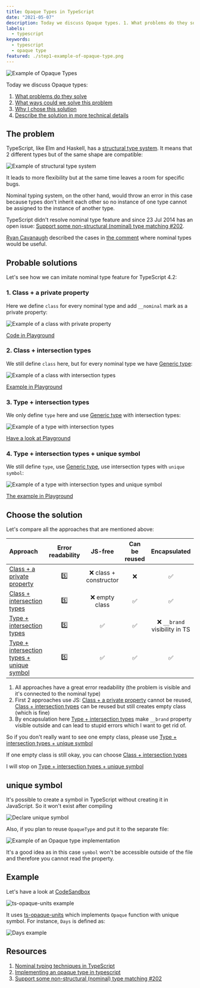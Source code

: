 ```yaml
---
title: Opaque Types in TypeScript
date: "2021-05-07"
description: Today we discuss Opaque types. 1. What problems do they solve. 2. What ways could we solve this problem. 3. Why I chose this solution. 4. Describe the solution in more technical details
labels:
  - typescript
keywords:
  - typescript
  - opaque type
featured: ./step1-example-of-opaque-type.png
---
```


![Example of Opaque Types](/opaque-type-in-typescript/step1-example-of-opaque-type.png)

Today we discuss Opaque types:

1. [What problems do they solve](/2021-05-07-opaque-type-in-typescript/#the-problem)
2. [What ways could we solve this problem](/2021-05-07-opaque-type-in-typescript/#probable-solutions)
3. [Why I chose this solution](/2021-05-07-opaque-type-in-typescript/#probable-solutions)
4. [Describe the solution in more technical details](/2021-05-07-opaque-type-in-typescript/#unique-symbol)

## The problem

TypeScript, like Elm and Haskell, has a [structural type system](https://www.typescriptlang.org/docs/handbook/type-compatibility.html). It means that 2 different types but of the same shape are compatible:

![Example of structural type system](/opaque-type-in-typescript/step2-structural-type-system-example.png)

It leads to more flexibility but at the same time leaves a room for specific bugs.

Nominal typing system, on the other hand, would throw an error in this case because types don't inherit each other so no instance of one type cannot be assigned to the instance of another type.

TypeScript didn't resolve nominal type feature and since 23 Jul 2014 has an open issue: [Support some non-structural (nominal) type matching #202](https://github.com/microsoft/TypeScript/issues/202).

[Ryan Cavanaugh](https://github.com/RyanCavanaugh) described the cases in [the comment](https://github.com/Microsoft/TypeScript/issues/202#issuecomment-329914167) where nominal types would be useful.

## Probable solutions

Let's see how we can imitate nominal type feature for TypeScript 4.2:

### 1. Class + a private property

Here we define `class` for every nominal type and add `__nominal` mark as a private property:

![Example of a class with private property](/opaque-type-in-typescript/step3-class-with-private-property.png)

[Code in Playground](https://www.typescriptlang.org/play?#code/MYGwhgzhAECqDKARaBvAUNaAHATgSwDcwAXAU2gH0KA7AewFs9qwQAuaA2vAEwG4NowWtQjEcAV2DFaOABRZxAIxB5gHFuNLtq4+otI4AlKgC+-E2jShIMAKKwASqgG5CJclTqNmbDlz4CQiJiktJyCsqq6iCa2rr6Rqbmltyk1jjkIKTE0OIQ3OwIiPyp6ZnZ0KTiOOz2DvxoAPSN0IAy5E0tACoAnljkAOR1-dB4MHQ5NngA5szK5NLQxL0DRf0AdB3QPX0wABZgBOQQpFhgOO7QpeDnxHjCMLQAZtBg2PhEZG+0fThL0P2eBhMFj9NB5bjQAC8lWq-CqOChuXyvCAA)

### 2. Class + intersection types

We still define `class` here, but for every nominal type we have [Generic type](https://www.typescriptlang.org/docs/handbook/2/generics.html):

![Example of a class with intersection types](/opaque-type-in-typescript/step3-class-with-intersection-types.png)

[Example in Playground](https://www.typescriptlang.org/play?#code/MYGwhgzhAEDCCuAnRBTAdsAngHgCrRQA8AXdAExgmMQEs0BzAPmgG8AoaaAB1oDcxS0SAC5ouANxsAvmzbFMXFNACqAZQAi0ALzQ08ALYAjFImgAyOElQYcAIjXrbjOQqUBRZQCVtug8dMWCMjoWNi2Hp5OsmQooGCo0CAoxNDwEGSiDpIxcQlJKShIohGSbAD0ZdCAMuTllbiu0ADkEY3QNDBoAPYpkBA09GhghknQxJ2jDY0OjQB0tZz1ik0tbR3dQlD9g8NKYxNLjUHWofYaTrPznGKuMJ0AZtyInYqI8k2QrfFKdMCd+lwCGg7OYVK5XRZKRrhLy2VrtXTrXpbIYjPbyA6nRyNNhpMg+QqISQEny48RAA)

### 3. Type + intersection types

We only define `type` here and use [Generic type](https://www.typescriptlang.org/docs/handbook/2/generics.html) with intersection types:

![Example of a type with intersection types](/opaque-type-in-typescript/step3-type-with-intersection-types.png)

[Have a look at Playground](https://www.typescriptlang.org/play?#code/C4TwDgpgBAQgTgQwHYBMA8BpANFAKgPigF4oMoAyKAbygH1aAjRVALjygF8AoL0SKAKoBlACLFYzdEgCuAWwYQ4OAETCRy-L3DQAogIBK4+MilyFSqMr36NPFBADGAGwRxoTiMCjSAzijZqANxc9s6u7p5QENJwbNbBXAD0iVCAMuRQPgD2shCZSNAOyN4+0ACWXgzSXuVQKJkQPkgA5F4QAB6lPsBcvigAdPRMJjzJaUkpuNpQTdZNUJ1QSJleCD4+pQDmSAgMHlDAmftTTWpNfeNQeMez8z6Ly1Cr61s7ewdH-E00g5JsqqLKQKcM4XS5XSB3TIAMygYDgmUgcFA0x+Jjm4XmSAc2TACGApV2EHOozBl0mnysBmUcwWSxWa0220J+0OfGgTX+6iaPT84micGC-PEvWCQA)

### 4. Type + intersection types + unique symbol

We still define `type`, use [Generic type](https://www.typescriptlang.org/docs/handbook/2/generics.html), use intersection types with `unique symbol`:

![Example of a type with intersection types and unique symbol](/opaque-type-in-typescript/step3-intersection-types-brands-and-unique-symbol.png)

[The example in Playground](https://www.typescriptlang.org/play?#code/CYUwxgNghgTiAEYD2A7AzgF3gIxlFwAXPAK4oCWAjiQmgJ4C22SEA3AFDsZ0AOCAQngIAeANIAaeABUAfPAC88UfABk8AN7w4UYKgh14AbVz5gAXWJT4AX07c+8AKoBlACIL4g08JQkmIGEkAIhdXIJkuXgQAUUcAJQ8vEV9-QPgg2LjwzlBIWAQIECwSNCInNw5c6Dh4QqwQEhhiTI52AHo2+EAZcnbOqSj4AHJMwfhyNHgUJCwoNDRyAHMUKGxC+AwkdYHB0MGAOl74aW2RsYmpmbnF5dWEDa2HQc1tXRR9IxMCC3TQoNYbfaHI7HPgTJAAM3gPBgSD4MG4Q2MQnMo3yYxQyAYPCgGHItwOHWBwP6jwy8SCo3Gk2m8Fm8yWKzW93sCEGITcFPYJWAHgaMA4fI83I4QA)

## Choose the solution

Let's compare all the approaches that are mentioned above:

| Approach                                                                                                                      | Error readability |        JS-free         | Can be reused |         Encapsulated          |
| :---------------------------------------------------------------------------------------------------------------------------- | :---------------: | :--------------------: | :-----------: | :---------------------------: |
| [Class + a private property](/2021-05-07-opaque-type-in-typescript/#1-class--a-private-property)                              |        5️⃣         | ❌ class + constructor |      ❌       |              ✅               |
| [Class + intersection types](/2021-05-07-opaque-type-in-typescript/#2-class--intersection-types)                              |        5️⃣         |     ❌ empty class     |      ✅       |              ✅               |
| [Type + intersection types](/2021-05-07-opaque-type-in-typescript/#3-type--intersection-types)                                |        5️⃣         |           ✅           |      ✅       | ❌ `__brand` visibility in TS |
| [Type + intersection types + unique symbol](/2021-05-07-opaque-type-in-typescript/#4-type--intersection-types--unique-symbol) |        5️⃣         |           ✅           |      ✅       |              ✅               |

1. All approaches have a great error readability (the problem is visible and it's connected to the nominal type)
2. First 2 approaches use JS: [Class + a private property](/2021-05-07-opaque-type-in-typescript/#1-class--a-private-property) cannot be reused, [Class + intersection types](/2021-05-07-opaque-type-in-typescript/#2-class--intersection-types) can be reused but still creates empty class (which is fine)
3. By encapsulation here [Type + intersection types](/2021-05-07-opaque-type-in-typescript/#3-type--intersection-types) make `__brand` property visible outside and can lead to stupid errors which I want to get rid of.

So if you don't really want to see one empty class, please use [Type + intersection types + unique symbol](/2021-05-07-opaque-type-in-typescript/#4-type--intersection-types--unique-symbol)

If one empty class is still okay, you can choose [Class + intersection types](/2021-05-07-opaque-type-in-typescript/#2-class--intersection-types)

I will stop on [Type + intersection types + unique symbol](/2021-05-07-opaque-type-in-typescript/#4-type--intersection-types--unique-symbol)

## unique symbol

It's possible to create a symbol in TypeScript without creating it in JavaScript. So it won't exist after compiling

![Declare unique symbol](/opaque-type-in-typescript/step4-declare-unique-symbol.png)

Also, if you plan to reuse `OpaqueType` and put it to the separate file:

![Example of an Opaque type implementation](/opaque-type-in-typescript/step4-opaque-type.png)

It's a good idea as in this case `symbol` won't be accessible outside of the file and therefore you cannot read the property.

## Example

Let's have a look at [CodeSandbox](https://codesandbox.io/s/ts-opaque-units-6j3ti?file=/src/index.ts)

![ts-opaque-units example](/opaque-type-in-typescript/step5-ts-opaque-units-example.png)

It uses [ts-opaque-units](https://www.npmjs.com/package/ts-opaque-units) which implements `Opaque` function with unique symbol. For instance, `Days` is defined as:

![Days example](/opaque-type-in-typescript/step6-days-example.png)

## Resources

1. [Nominal typing techniques in TypeScript](https://michalzalecki.com/nominal-typing-in-typescript/)
2. [Implementing an opaque type in typescript](https://evertpot.com/opaque-ts-types/)
3. [Support some non-structural (nominal) type matching #202](https://github.com/Microsoft/TypeScript/issues/202)
